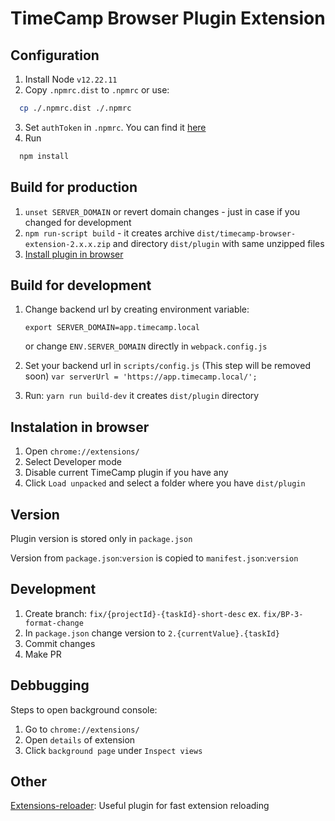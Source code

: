 TimeCamp Browser Plugin Extension
===============

## Configuration
1. Install Node `v12.22.11`
2. Copy `.npmrc.dist` to `.npmrc` or use:
```bash
  cp ./.npmrc.dist ./.npmrc
```
3. Set `authToken` in `.npmrc`. You can find it [here](https://fontawesome.com/how-to-use/on-the-web/setup/using-package-managers)
4. Run
```bash
  npm install
```

## Build for production
1. `unset SERVER_DOMAIN` or revert domain changes - just in case if you changed for development
2. `npm run-script build` - it creates archive `dist/timecamp-browser-extension-2.x.x.zip` and directory `dist/plugin` with same unzipped files
3. [Install plugin in browser](#instalation-in-browser)

## Build for development
1. Change backend url by creating environment variable:

   `export SERVER_DOMAIN=app.timecamp.local`

   or change `ENV.SERVER_DOMAIN` directly in `webpack.config.js`
2. Set your backend url in `scripts/config.js` (This step will be removed soon)
   `var serverUrl = 'https://app.timecamp.local/';`
3. Run: `yarn run build-dev` it creates `dist/plugin` directory

## Instalation in browser
1. Open `chrome://extensions/`
2. Select Developer mode
3. Disable current TimeCamp plugin if you have any
4. Click `Load unpacked` and select a folder where you have `dist/plugin`

## Version
Plugin version is stored only in `package.json`

Version from `package.json`:`version` is copied to `manifest.json`:`version`

## Development
1. Create branch: `fix/{projectId}-{taskId}-short-desc` ex. `fix/BP-3-format-change`
2. In `package.json` change version to `2.{currentValue}.{taskId}`
3. Commit changes
4. Make PR

## Debbugging
Steps to open background console:
1. Go to `chrome://extensions/`
2. Open `details` of extension
3. Click `background page` under `Inspect views`

## Other
[Extensions-reloader](https://chrome.google.com/webstore/detail/extensions-reloader/fimgfedafeadlieiabdeeaodndnlbhid): Useful plugin for fast extension reloading